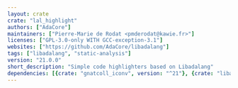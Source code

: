 ```yaml
---
layout: crate
crate: "lal_highlight"
authors: ["AdaCore"]
maintainers: ["Pierre-Marie de Rodat <pmderodat@kawie.fr>"]
licenses: ["GPL-3.0-only WITH GCC-exception-3.1"]
websites: ["https://github.com/AdaCore/libadalang"]
tags: ["libadalang", "static-analysis"]
version: "21.0.0"
short_description: "Simple code highlighters based on Libadalang"
dependencies: [{crate: "gnatcoll_iconv", version: "^21"}, {crate: "libadalang", version: "^21"}]
---
```



